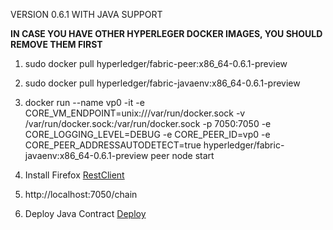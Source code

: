 
VERSION 0.6.1 WITH JAVA SUPPORT

**IN CASE YOU HAVE OTHER HYPERLEGER DOCKER IMAGES, YOU SHOULD REMOVE THEM FIRST**

1. sudo docker pull hyperledger/fabric-peer:x86_64-0.6.1-preview
2. sudo docker pull hyperledger/fabric-javaenv:x86_64-0.6.1-preview

3. docker run  --name vp0 -it   -e CORE_VM_ENDPOINT=unix:///var/run/docker.sock -v /var/run/docker.sock:/var/run/docker.sock  -p 7050:7050 -e CORE_LOGGING_LEVEL=DEBUG -e CORE_PEER_ID=vp0 -e CORE_PEER_ADDRESSAUTODETECT=true hyperledger/fabric-javaenv:x86_64-0.6.1-preview peer node start 

4. Install Firefox [RestClient](https://addons.mozilla.org/en-US/firefox/addon/restclient/)

5. http://localhost:7050/chain

6. Deploy Java Contract 
[Deploy](https://github.com/plucena/smartcontracts/blob/master/labs/lab01/img/img01.png)




